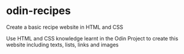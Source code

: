 # odin-recipes
Create a basic recipe website in HTML and CSS

Use HTML and CSS knowledge learnt in the Odin Project to create this website including texts, lists, links and images



